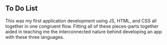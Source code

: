## To Do List

This was my first application development using JS, HTML, and CSS all together in one congruent flow. Fitting all of these pieces-parts together aided in teaching me the interconnected nature behind developing an app with these three languages.
